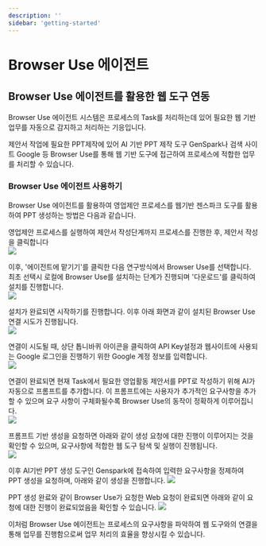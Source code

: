 ```yaml
---
description: ''
sidebar: 'getting-started'
---
```


# Browser Use 에이전트

## Browser Use 에이전트를 활용한 웹 도구 연동
Browser Use 에이전트 시스템은 프로세스의 Task를 처리하는데 있어 필요한 웹 기반 업무를 자동으로 감지하고 처리하는 기응입니다.

제안서 작업에 필요한 PPT제작에 있어 AI 기반 PPT 제작 도구 GenSpark나 검색 사이트 Google 등 Browser Use를 통해 웹 기반 도구에 접근하여 프로세스에 적합한 업무를 처리할 수 있습니다.

### Browser Use 에이전트 사용하기
Browser Use 에이전트를 활용하여 영업제안 프로세스를 웹기반 젠스파크 도구를 활용하여 PPT 생성하는 방법은 다음과 같습니다.

영업제안 프로세스를 실행하여 제안서 작성단계까지 프로세스를 진행한 후, 제안서 작성을 클릭합니다<br>
![](../../uengine-image/process-gpt/browser-use/1.제안서작성.png)<br>

이후, '에이전트에 맡기기'를 클릭한 다음 연구방식에서 Browser Use를 선택합니다. 최초 선택시 로컬에 Browser Use를 설치하는 단계가 진행되며 '다운로드'를 클릭하여 설치를 진행합니다.<br>
![](../../uengine-image/process-gpt/browser-use/2.브라우저유즈설정.png)<br>

설치가 완료되면 시작하기를 진행합니다. 이후 아래 화면과 같이 설치된 Browser Use 연결 시도가 진행됩니다.<br>
![](../../uengine-image/process-gpt/browser-use/2-2.브라우저유즈연결.png)<br>

연결이 시도될 때, 상단 톱니바퀴 아이콘을 클릭하여 API Key설정과 웹사이트에 사용되는 Google 로그인을 진행하기 위한 Google 계정 정보를 입력합니다.<br>
![](../../uengine-image/process-gpt/browser-use/2-1.key설정.png)<br>

연결이 완료되면 현재 Task에서 필요한 영업활동 제안서를 PPT로 작성하기 위해 AI가 자동으로 프롬프트를 추가합니다. 이 프롬프트에는 사용자가 추가적인 요구사항을 추가할 수 있으며 요구 사항이 구체화될수록 Browser Use의 동작이 정확하게 이루어집니다.<br>
![](../../uengine-image/process-gpt/browser-use/4.프롬프팅.png)<br>

프롬프트 기반 생성을 요청하면 아래와 같이 생성 요청에 대한 진행이 이루어지는 것을 확인할 수 있으며, 요구사항에 적합한 웹 도구 탐색 및 실행이 진행됩니다.<br>
![](../../uengine-image/process-gpt/browser-use/5.ppt생성요청.png)<br>

이후 AI기반 PPT 생성 도구인 Genspark에 접속하여 입력한 요구사항을 정제하여 PPT 생성을 요청하며, 아래와 같이 생성을 진행합니다.
![](../../uengine-image/process-gpt/browser-use/6.ppt생성.png)<br>

PPT 생성 완료와 같이 Browser Use가 요청한 Web 요청이 완료되면 아래와 같이 요청에 대한 진행이 완료되었음을 확인할 수 있습니다.
![](../../uengine-image/process-gpt/browser-use/7.최종처리완료표시.png)<br>

이처럼 Browser Use 에이전트는 프로세스의 요구사항을 파악하여 웹 도구와의 연결을 통해 업무를 진행함으로써 업무 처리의 효율을 향상시킬 수 있습니다.